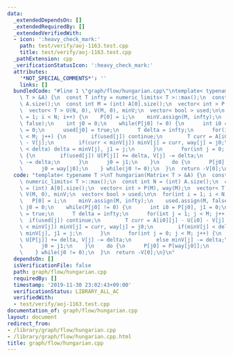 ```yaml
---
data:
  _extendedDependsOn: []
  _extendedRequiredBy: []
  _extendedVerifiedWith:
  - icon: ':heavy_check_mark:'
    path: test/verify/aoj-1163.test.cpp
    title: test/verify/aoj-1163.test.cpp
  _pathExtension: cpp
  _verificationStatusIcon: ':heavy_check_mark:'
  attributes:
    '*NOT_SPECIAL_COMMENTS*': ''
    links: []
  bundledCode: "#line 1 \"graph/flow/hungarian.cpp\"\ntemplate< typename T >\nT hungarian(Matrix<\
    \ T > &A) {\n  const T infty = numeric_limits< T >::max();\n  const int N = (int)\
    \ A.size();\n  const int M = (int) A[0].size();\n  vector< int > P(M), way(M);\n\
    \  vector< T > U(N, 0), V(M, 0), minV;\n  vector< bool > used;\n\n  for(int i\
    \ = 1; i < N; i++) {\n    P[0] = i;\n    minV.assign(M, infty);\n    used.assign(M,\
    \ false);\n    int j0 = 0;\n    while(P[j0] != 0) {\n      int i0 = P[j0], j1\
    \ = 0;\n      used[j0] = true;\n      T delta = infty;\n      for(int j = 1; j\
    \ < M; j++) {\n        if(used[j]) continue;\n        T curr = A[i0][j] - U[i0]\
    \ - V[j];\n        if(curr < minV[j]) minV[j] = curr, way[j] = j0;\n        if(minV[j]\
    \ < delta) delta = minV[j], j1 = j;\n      }\n      for(int j = 0; j < M; j++)\
    \ {\n        if(used[j]) U[P[j]] += delta, V[j] -= delta;\n        else minV[j]\
    \ -= delta;\n      }\n      j0 = j1;\n    }\n    do {\n      P[j0] = P[way[j0]];\n\
    \      j0 = way[j0];\n    } while(j0 != 0);\n  }\n  return -V[0];\n}\n"
  code: "template< typename T >\nT hungarian(Matrix< T > &A) {\n  const T infty =\
    \ numeric_limits< T >::max();\n  const int N = (int) A.size();\n  const int M\
    \ = (int) A[0].size();\n  vector< int > P(M), way(M);\n  vector< T > U(N, 0),\
    \ V(M, 0), minV;\n  vector< bool > used;\n\n  for(int i = 1; i < N; i++) {\n \
    \   P[0] = i;\n    minV.assign(M, infty);\n    used.assign(M, false);\n    int\
    \ j0 = 0;\n    while(P[j0] != 0) {\n      int i0 = P[j0], j1 = 0;\n      used[j0]\
    \ = true;\n      T delta = infty;\n      for(int j = 1; j < M; j++) {\n      \
    \  if(used[j]) continue;\n        T curr = A[i0][j] - U[i0] - V[j];\n        if(curr\
    \ < minV[j]) minV[j] = curr, way[j] = j0;\n        if(minV[j] < delta) delta =\
    \ minV[j], j1 = j;\n      }\n      for(int j = 0; j < M; j++) {\n        if(used[j])\
    \ U[P[j]] += delta, V[j] -= delta;\n        else minV[j] -= delta;\n      }\n\
    \      j0 = j1;\n    }\n    do {\n      P[j0] = P[way[j0]];\n      j0 = way[j0];\n\
    \    } while(j0 != 0);\n  }\n  return -V[0];\n}\n"
  dependsOn: []
  isVerificationFile: false
  path: graph/flow/hungarian.cpp
  requiredBy: []
  timestamp: '2019-11-30 23:02:43+09:00'
  verificationStatus: LIBRARY_ALL_AC
  verifiedWith:
  - test/verify/aoj-1163.test.cpp
documentation_of: graph/flow/hungarian.cpp
layout: document
redirect_from:
- /library/graph/flow/hungarian.cpp
- /library/graph/flow/hungarian.cpp.html
title: graph/flow/hungarian.cpp
---
```

